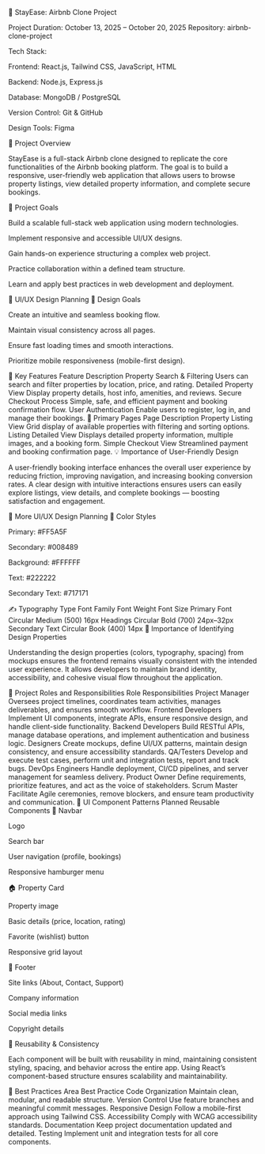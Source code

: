 🏡 StayEase: Airbnb Clone Project

Project Duration: October 13, 2025 – October 20, 2025
Repository: airbnb-clone-project

Tech Stack:

Frontend: React.js, Tailwind CSS, JavaScript, HTML

Backend: Node.js, Express.js

Database: MongoDB / PostgreSQL

Version Control: Git & GitHub

Design Tools: Figma

📖 Project Overview

StayEase is a full-stack Airbnb clone designed to replicate the core functionalities of the Airbnb booking platform. The goal is to build a responsive, user-friendly web application that allows users to browse property listings, view detailed property information, and complete secure bookings.

🎯 Project Goals

Build a scalable full-stack web application using modern technologies.

Implement responsive and accessible UI/UX designs.

Gain hands-on experience structuring a complex web project.

Practice collaboration within a defined team structure.

Learn and apply best practices in web development and deployment.

🎨 UI/UX Design Planning
🧩 Design Goals

Create an intuitive and seamless booking flow.

Maintain visual consistency across all pages.

Ensure fast loading times and smooth interactions.

Prioritize mobile responsiveness (mobile-first design).

🌟 Key Features
Feature	Description
Property Search & Filtering	Users can search and filter properties by location, price, and rating.
Detailed Property View	Display property details, host info, amenities, and reviews.
Secure Checkout Process	Simple, safe, and efficient payment and booking confirmation flow.
User Authentication	Enable users to register, log in, and manage their bookings.
🧾 Primary Pages
Page	Description
Property Listing View	Grid display of available properties with filtering and sorting options.
Listing Detailed View	Displays detailed property information, multiple images, and a booking form.
Simple Checkout View	Streamlined payment and booking confirmation page.
💡 Importance of User-Friendly Design

A user-friendly booking interface enhances the overall user experience by reducing friction, improving navigation, and increasing booking conversion rates. A clear design with intuitive interactions ensures users can easily explore listings, view details, and complete bookings — boosting satisfaction and engagement.

🎨 More UI/UX Design Planning
🎨 Color Styles

Primary: #FF5A5F

Secondary: #008489

Background: #FFFFFF

Text: #222222

Secondary Text: #717171

✍️ Typography
Type	Font Family	Font Weight	Font Size
Primary Font	Circular	Medium (500)	16px
Headings	Circular	Bold (700)	24px–32px
Secondary Text	Circular	Book (400)	14px
🧠 Importance of Identifying Design Properties

Understanding the design properties (colors, typography, spacing) from mockups ensures the frontend remains visually consistent with the intended user experience. It allows developers to maintain brand identity, accessibility, and cohesive visual flow throughout the application.

👥 Project Roles and Responsibilities
Role	Responsibilities
Project Manager	Oversees project timelines, coordinates team activities, manages deliverables, and ensures smooth workflow.
Frontend Developers	Implement UI components, integrate APIs, ensure responsive design, and handle client-side functionality.
Backend Developers	Build RESTful APIs, manage database operations, and implement authentication and business logic.
Designers	Create mockups, define UI/UX patterns, maintain design consistency, and ensure accessibility standards.
QA/Testers	Develop and execute test cases, perform unit and integration tests, report and track bugs.
DevOps Engineers	Handle deployment, CI/CD pipelines, and server management for seamless delivery.
Product Owner	Define requirements, prioritize features, and act as the voice of stakeholders.
Scrum Master	Facilitate Agile ceremonies, remove blockers, and ensure team productivity and communication.
🧩 UI Component Patterns
Planned Reusable Components
🧭 Navbar

Logo

Search bar

User navigation (profile, bookings)

Responsive hamburger menu

🏠 Property Card

Property image

Basic details (price, location, rating)

Favorite (wishlist) button

Responsive grid layout

📜 Footer

Site links (About, Contact, Support)

Company information

Social media links

Copyright details

🧱 Reusability & Consistency

Each component will be built with reusability in mind, maintaining consistent styling, spacing, and behavior across the entire app. Using React’s component-based structure ensures scalability and maintainability.

🧪 Best Practices
Area	Best Practice
Code Organization	Maintain clean, modular, and readable structure.
Version Control	Use feature branches and meaningful commit messages.
Responsive Design	Follow a mobile-first approach using Tailwind CSS.
Accessibility	Comply with WCAG accessibility standards.
Documentation	Keep project documentation updated and detailed.
Testing	Implement unit and integration tests for all core components.